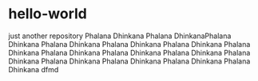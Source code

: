 # hello-world
just another repository
Phalana Dhinkana Phalana DhinkanaPhalana Dhinkana Phalana Dhinkana Phalana Dhinkana
Phalana Dhinkana Phalana Dhinkana Phalana Dhinkana Phalana Dhinkana
Phalana Dhinkana Phalana Dhinkana Phalana Dhinkana
Phalana Dhinkana Phalana Dhinkana
Phalana Dhinkana
dfmd
